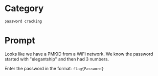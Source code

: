 # Category

`password cracking`

# Prompt

Looks like we have a PMKID from a WiFi network. We know the password started with "elegantship" and then had 3 numbers.

Enter the password in the format: `flag{Password}`
